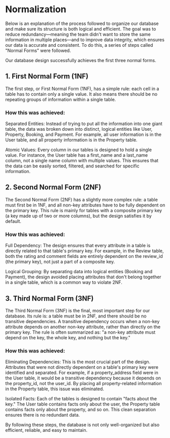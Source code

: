 # Normalization
Below is an explanation of the process followed to organize our database and make sure its structure is both logical and efficient. The goal was to reduce redundancy—meaning the team didn't want to store the same information in multiple places—and to improve data integrity, which ensures our data is accurate and consistent. To do this, a series of steps called "Normal Forms" were followed.

Our database design successfully achieves the first three normal forms.

## 1. First Normal Form (1NF)
The first step, or First Normal Form (1NF), has a simple rule: each cell in a table has to contain only a single value. It also means there should be no repeating groups of information within a single table.

### How this was achieved:

Separated Entities: Instead of trying to put all the information into one giant table, the data was broken down into distinct, logical entities like User, Property, Booking, and Payment. For example, all user information is in the User table, and all property information is in the Property table.

Atomic Values: Every column in our tables is designed to hold a single value. For instance, the User table has a first_name and a last_name column, not a single name column with multiple values. This ensures that the data can be easily sorted, filtered, and searched for specific information.

## 2. Second Normal Form (2NF)
The Second Normal Form (2NF) has a slightly more complex rule: a table must first be in 1NF, and all non-key attributes have to be fully dependent on the primary key. This rule is mainly for tables with a composite primary key (a key made up of two or more columns), but the design satisfies it by default.

### How this was achieved:

Full Dependency: The design ensures that every attribute in a table is directly related to that table's primary key. For example, in the Review table, both the rating and comment fields are entirely dependent on the review_id (the primary key), not just a part of a composite key.

Logical Grouping: By separating data into logical entities (Booking and Payment), the design avoided placing attributes that don't belong together in a single table, which is a common way to violate 2NF.

## 3. Third Normal Form (3NF)
The Third Normal Form (3NF) is the final, most important step for our database. Its rule is: a table must be in 2NF, and there should be no transitive dependencies. A transitive dependency occurs when a non-key attribute depends on another non-key attribute, rather than directly on the primary key. The rule is often summarized as: "a non-key attribute must depend on the key, the whole key, and nothing but the key."

### How this was achieved:

Eliminating Dependencies: This is the most crucial part of the design. Attributes that were not directly dependent on a table's primary key were identified and separated. For example, if a property_address field were in the User table, it would be a transitive dependency because it depends on the property_id, not the user_id. By placing all property-related information in the Property table, this issue was eliminated.

Isolated Facts: Each of the tables is designed to contain "facts about the key." The User table contains facts only about the user, the Property table contains facts only about the property, and so on. This clean separation ensures there is no redundant data.

By following these steps, the database is not only well-organized but also efficient, reliable, and easy to maintain.
